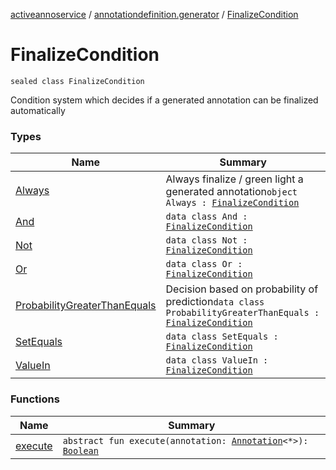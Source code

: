 [activeannoservice](../../index.md) / [annotationdefinition.generator](../index.md) / [FinalizeCondition](./index.md)

# FinalizeCondition

`sealed class FinalizeCondition`

Condition system which decides if a generated annotation can be finalized automatically

### Types

| Name | Summary |
|---|---|
| [Always](-always/index.md) | Always finalize / green light a generated annotation`object Always : `[`FinalizeCondition`](./index.md) |
| [And](-and/index.md) | `data class And : `[`FinalizeCondition`](./index.md) |
| [Not](-not/index.md) | `data class Not : `[`FinalizeCondition`](./index.md) |
| [Or](-or/index.md) | `data class Or : `[`FinalizeCondition`](./index.md) |
| [ProbabilityGreaterThanEquals](-probability-greater-than-equals/index.md) | Decision based on probability of prediction`data class ProbabilityGreaterThanEquals : `[`FinalizeCondition`](./index.md) |
| [SetEquals](-set-equals/index.md) | `data class SetEquals : `[`FinalizeCondition`](./index.md) |
| [ValueIn](-value-in/index.md) | `data class ValueIn : `[`FinalizeCondition`](./index.md) |

### Functions

| Name | Summary |
|---|---|
| [execute](execute.md) | `abstract fun execute(annotation: `[`Annotation`](../../document.annotation/-annotation.md)`<*>): `[`Boolean`](https://kotlinlang.org/api/latest/jvm/stdlib/kotlin/-boolean/index.html) |

